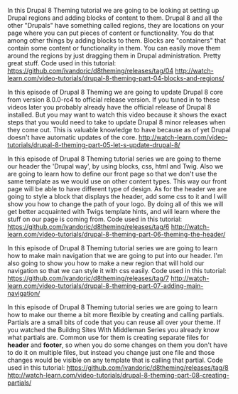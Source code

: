 <!--
{
"name" : "layout-regions",
"version" : "0.1",
"title" : "Layout and regions",
"description" : "Drupal 8 Theming, Part 3",
"homepage" : "https://www.youtube.com/playlist?list=PLUBR53Dw-Ef818EUxzNoWKcQ7PYUXpFFA",
"freshnessDate" : 2015-12-04,
"license" : "Standard YouTube License"
}
-->

<!-- @section, "title" : "Part 04 - Blocks and Regions" -->
		
<!-- @asset, "contentType": "outlearn/video", "provider": "youtube", "url": "https://www.youtube.com/watch?v=DqTDiLzr4Iw" -->
		
In this Drupal 8 Theming tutorial we are going to be looking at setting up Drupal regions and adding blocks of content to them.
Drupal 8 and all the other "Drupals" have something called regions, they are locations on your page where you can put pieces of content or functionality. You do that among other things by adding blocks to them.
Blocks are "containers" that contain some content or functionality in them. You can easily move them around the regions by just dragging them in Drupal administration. Pretty great stuff.
Code used in this tutorial:
https://github.com/ivandoric/d8theming/releases/tag/04
http://watch-learn.com/video-tutorials/drupal-8-theming-part-04-blocks-and-regions/
		
<!-- @section, "title" : "Part 05 - Let's Update Drupal 8" -->
		
<!-- @asset, "contentType": "outlearn/video", "provider": "youtube", "url": "https://www.youtube.com/watch?v=MlLq05X5xKw" -->

In this episode of Drupal 8 Theming we are going to update Drupal 8 core from version 8.0.0-rc4 to official release version.
If you tuned in to these videos later you probably already have the official release of Drupal 8 installed. But you may want to watch this video because it shows the exact steps that you would need to take to update Drupal 8 minor releases when they come out.
This is valuable knowledge to have because as of yet Drupal doesn't have automatic updates of the core.
http://watch-learn.com/video-tutorials/drupal-8-theming-part-05-let-s-update-drupal-8/

<!-- @section, "title" : "Part 06 - Theming the Header	" -->
		
<!-- @asset, "contentType": "outlearn/video", "provider": "youtube", "url": "https://www.youtube.com/watch?v=jLlXR-ONyy8" -->

In this episode of Drupal 8 Theming tutorial series we are going to theme our header the 'Drupal way', by using blocks, css, html and Twig.
Also we are going to learn how to define our front page so that we don't use the same template as we would use on other content types. This way our front page will be able to have different type of design.
As for the header we are going to style a block that displays the header, add some css to it and I will show you how to change the path of your logo.
By doing all of this we will get better acquainted with Twigs template hints, and will learn where the stuff on our page is coming from.
Code used in this tutorial:
https://github.com/ivandoric/d8theming/releases/tag/6
http://watch-learn.com/video-tutorials/drupal-8-theming-part-06-theming-the-header/

<!-- @section, "title" : "Part 07 - Adding Main Navigation" -->
		
<!-- @asset, "contentType": "outlearn/video", "provider": "youtube", "url": "https://www.youtube.com/watch?v=KSsFt9rSNdU" -->

In this episode of Drupal 8 Theming tutorial series we are going to learn how to make main navigation that we are going to put into our header.
I'm also going to show you how to make a new region that will hold our navigation so that we can style it with css easily.
Code used in this tutorial:
https://github.com/ivandoric/d8theming/releases/tag/7
http://watch-learn.com/video-tutorials/drupal-8-theming-part-07-adding-main-navigation/

<!-- @section, "title" : "Part 08 - Creating Partials" -->
		
<!-- @asset, "contentType": "outlearn/video", "provider": "youtube", "url": "https://www.youtube.com/watch?v=RJrGumCYB_Y" -->

In this episode of Drupal 8 Theming tutorial series we are going to learn how to make our theme a bit more flexible by creating and calling partials.
Partials are a small bits of code that you can reuse all over your theme. If you watched the Buildng Sites With Middleman Series you already know what partials are.
Common use for them is creating separate files for **header** and **footer**, so when you do some changes on them you don't have to do it on multiple files, but instead you change just one file and those changes would be visible on any template that is calling that partial.
Code used in this tutorial:
https://github.com/ivandoric/d8theming/releases/tag/8
http://watch-learn.com/video-tutorials/drupal-8-theming-part-08-creating-partials/